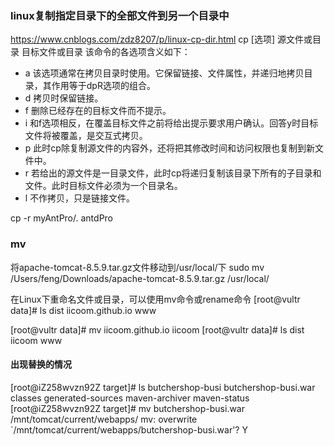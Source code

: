 ### linux复制指定目录下的全部文件到另一个目录中
https://www.cnblogs.com/zdz8207/p/linux-cp-dir.html
cp [选项] 源文件或目录 目标文件或目录
该命令的各选项含义如下：
- a 该选项通常在拷贝目录时使用。它保留链接、文件属性，并递归地拷贝目录，其作用等于dpR选项的组合。
- d 拷贝时保留链接。
- f 删除已经存在的目标文件而不提示。
- i 和f选项相反，在覆盖目标文件之前将给出提示要求用户确认。回答y时目标文件将被覆盖，是交互式拷贝。
- p 此时cp除复制源文件的内容外，还将把其修改时间和访问权限也复制到新文件中。
- r 若给出的源文件是一目录文件，此时cp将递归复制该目录下所有的子目录和文件。此时目标文件必须为一个目录名。
- l 不作拷贝，只是链接文件。

cp -r myAntPro/. antdPro

### mv
将apache-tomcat-8.5.9.tar.gz文件移动到/usr/local/下
sudo mv /Users/feng/Downloads/apache-tomcat-8.5.9.tar.gz /usr/local/

在Linux下重命名文件或目录，可以使用mv命令或rename命令
[root@vultr data]# ls
dist  iicoom.github.io  www

[root@vultr data]# mv iicoom.github.io iicoom
[root@vultr data]# ls
dist  iicoom  www

#### 出现替换的情况
[root@iZ258wvzn92Z target]# ls
butchershop-busi  butchershop-busi.war  classes  generated-sources  maven-archiver  maven-status
[root@iZ258wvzn92Z target]# mv butchershop-busi.war /mnt/tomcat/current/webapps/
mv: overwrite `/mnt/tomcat/current/webapps/butchershop-busi.war'? Y